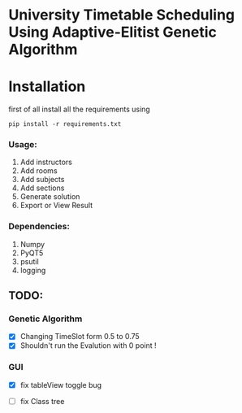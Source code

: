 # University Timetable Scheduling Using Adaptive-Elitist Genetic Algorithm


# Installation
first of all install all the requirements using
    
    pip install -r requirements.txt 

### Usage:
1. Add instructors
2. Add rooms
3. Add subjects
4. Add sections
5. Generate solution
6. Export or View Result

### Dependencies:
1. Numpy
2. PyQT5
3. psutil
4. logging


## TODO:

### Genetic Algorithm
- [X] Changing TimeSlot form 0.5 to 0.75
- [X] Shouldn't run the Evalution with 0 point !

### GUI
- [X] fix tableView toggle bug
- [ ] fix Class tree

